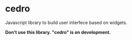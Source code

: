 # cedro

Javascript library to build user interfece based on widgets.

**Don't use this library. "cedro" is on development.**
